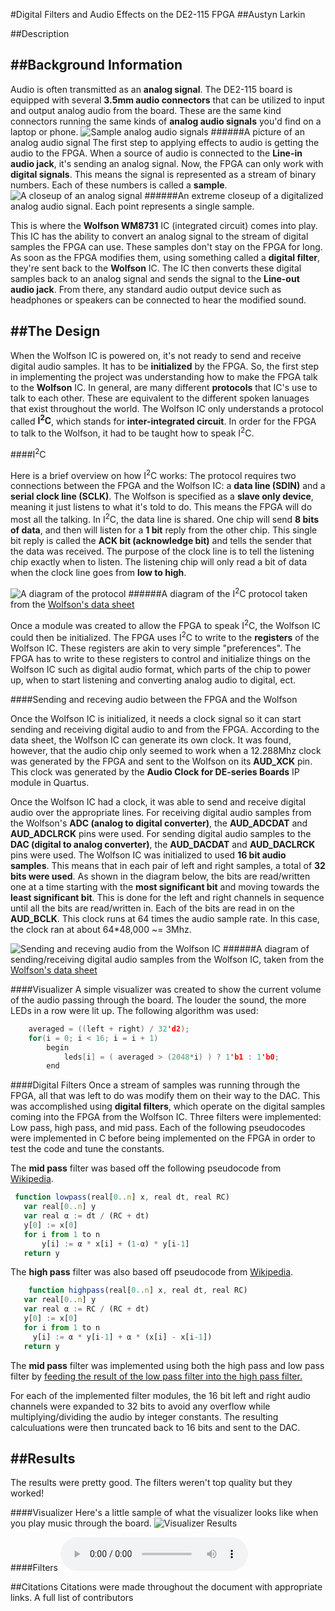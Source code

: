 

#Digital Filters and Audio Effects on the DE2-115 FPGA
##Austyn Larkin

##Description

##Background Information
---
Audio is often transmitted as an **analog signal**. The DE2-115 board is equipped with several **3.5mm audio connectors** that can be utilized to input and output analog audio from the board. These are the same kind connectors running the same kinds of **analog audio signals** you'd find on a laptop or phone.
![Sample analog audio signals](http://i.imgur.com/aI0B9Tq.png)
######A picture of an analog audio signal
 The first step to applying effects to audio is getting the audio to the FPGA. When a source of audio is connected to the **Line-in audio jack**, it's sending an analog signal. Now, the FPGA can only work with **digital signals**. This means the signal is represented as a stream of binary numbers. Each of these numbers is called a **sample**.
![A closeup of an analog signal](http://i.imgur.com/2pZBpMt.png)
######An extreme closeup of a digitalized analog audio signal. Each point represents a single sample.

This is where the **Wolfson WM8731** IC (integrated circuit) comes into play. This IC has the ability to convert an analog signal to the stream of digital samples the FPGA can use. These samples don't stay on the FPGA for long. As soon as the FPGA modifies them, using something called a **digital filter**,  they're sent back to the **Wolfson** IC. The IC then converts these digital samples back to an analog signal and sends the signal to the **Line-out audio jack**. From there, any standard audio output device such as headphones or speakers can be connected to hear the modified sound.



##The Design
---
When the Wolfson IC is powered on, it's not ready to send and receive digital audio samples. It has to be **initialized** by the FPGA. So, the first step in implementing the project was understanding how to make the FPGA talk to the **Wolfson** IC. In general, are many different **protocols** that IC's use to talk to each other. These are equivalent to the different spoken lanuages that exist throughout the world. The Wolfson IC only understands a protocol called **I<sup>2</sup>C**, which stands for **inter-integrated circuit**. In order for the FPGA to talk to the Wolfson, it had to be taught how to speak I<sup>2</sup>C.

####I<sup>2</sup>C

Here is a brief overview on how I<sup>2</sup>C works: The protocol requires two connections between the FPGA and the Wolfson IC: a **data line (SDIN)** and a **serial clock line (SCLK)**. The Wolfson is specified as a **slave only device**, meaning it just listens to what it's told to do. This means the FPGA will do most all the talking. In I<sup>2</sup>C, the data line is shared. One chip will send **8 bits of data**, and then will listen for a **1 bit** reply from the other chip. This single bit reply is called the **ACK bit (acknowledge bit)** and tells the sender that the data was received. The purpose of the clock line is to tell the listening chip exactly when to listen. The listening chip will only read a bit of data when the clock line goes from **low to high**.

![A diagram of the protocol](http://i.imgur.com/2imuBRP.png)
######A diagram of the I<sup>2</sup>C protocol taken from the [Wolfson's data sheet](https://www.rockbox.org/wiki/pub/Main/DataSheets/WM8731_8731L.pdf)

Once a module was created to allow the FPGA to speak I<sup>2</sup>C, the Wolfson IC could then be initialized. The FPGA uses I<sup>2</sup>C to write to the **registers** of the Wolfson IC. These registers are akin to very simple "preferences". The FPGA has to write to these registers to control and initialize things on the Wolfson IC such as digital audio format, which parts of the chip to power up,  when to start listening and converting analog audio to digital, ect.

####Sending and receving audio between the FPGA and the Wolfson

Once the Wolfson IC is initialized, it needs a clock signal so it can start sending and receiving digital audio to and from the FPGA. According to the data sheet, the Wolfson IC can generate its own clock. It was found, however, that the audio chip only seemed to work when a 12.288Mhz clock was generated by the FPGA and sent to the Wolfson on its **AUD_XCK** pin. This clock was generated by the **Audio Clock for DE-series Boards** IP module in Quartus. 

Once the Wolfson IC had a clock, it was able to send and receive digital audio over the appropriate lines. For receiving digital audio samples from the Wolfson's **ADC (analog to digital converter)**, the **AUD_ADCDAT** and **AUD_ADCLRCK** pins were used. For sending digital audio samples to the **DAC (digital to analog converter)**, the **AUD_DACDAT** and **AUD_DACLRCK** pins were used. The Wolfson IC was initialized to used **16 bit audio samples**. This means that in each pair of left and right samples, a total of **32 bits were used**. As shown in the diagram below, the bits are read/written one at a time starting with the **most significant bit** and moving towards the **least significant bit**. This is done for the left and right channels in sequence until all the bits are read/written in. Each of the bits are read in on the **AUD_BCLK**. This clock runs at 64 times the audio sample rate. In this case, the clock ran at about 64*48,000 ~= 3Mhz. 

![Sending and receving audio from the Wolfson IC](http://i.imgur.com/MicVc7Y.png)
######A diagram of sending/receiving digital audio samples from the Wolfson IC, taken from the [Wolfson's data sheet](https://www.rockbox.org/wiki/pub/Main/DataSheets/WM8731_8731L.pdf)

####Visualizer
A simple visualizer was created to show the current volume of the audio passing through the board. The louder the sound, the more LEDs in a row were lit up. The following algorithm was used:
```C
	averaged = ((left + right) / 32'd2);
	for(i = 0; i < 16; i = i + 1)
		begin
			leds[i] = ( averaged > (2048*i) ) ? 1'b1 : 1'b0;
		end
```

####Digital Filters
Once a stream of samples was running through the FPGA, all that was left to do was modify them on their way to the DAC. This was accomplished using **digital filters**, which operate on the digital samples coming into the FPGA from the Wolfson IC. Three filters were implemented: Low pass, high pass, and mid pass. Each of the following pseudocodes were implemented in C before being implemented on the FPGA in order to test the code and tune the constants.

The **mid pass** filter was based off the following pseudocode from [Wikipedia](https://en.wikipedia.org/wiki/Low-pass_filter).
```javascript
 function lowpass(real[0..n] x, real dt, real RC)
   var real[0..n] y
   var real α := dt / (RC + dt)
   y[0] := x[0]
   for i from 1 to n
       y[i] := α * x[i] + (1-α) * y[i-1]
   return y
```

The **high pass** filter was also based off pseudocode from [Wikipedia](https://en.wikipedia.org/wiki/High-pass_filter).
```javascript
	function highpass(real[0..n] x, real dt, real RC)
   var real[0..n] y
   var real α := RC / (RC + dt)
   y[0] := x[0]
   for i from 1 to n
     y[i] := α * y[i-1] + α * (x[i] - x[i-1])
   return y
```

The **mid pass** filter was implemented using both the high pass and low pass filter by [feeding the result of the low pass filter into the high pass filter.](https://books.google.com/books?id=k8SSLy-FYagC&pg=PA260&dq=band-pass-filter#v=onepage&q=band-pass-filter&f=false)

For each of the implemented filter modules, the 16 bit left and right audio channels were expanded to 32 bits to avoid any overflow while multiplying/dividing the audio by integer constants. The resulting calculuations were then truncated back to 16 bits and sent to the DAC.

##Results
---
The results were pretty good. The filters weren't top quality but they worked!

####Visualizer
Here's a little sample of what the visualizer looks like when you play music through the board.
![Visualizer Results](http://i.imgur.com/Ace3hHC.gif)

####Filters
<audio controls>
<source src="https://raw.githubusercontent.com/Reinforcements/VerilogDE2115AudioFilters/master/AudioSample.wav" type="audio/wav">
</audio>

##Citations
Citations were made throughout the document with appropriate links. A full list of contributors 

